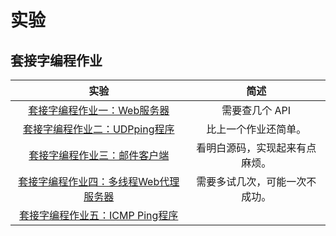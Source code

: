 # 实验

## 套接字编程作业

|                         实验                         |              简述              |
| :--------------------------------------------------: | :----------------------------: |
|      [套接字编程作业一：Web服务器](lab/lab1.md)      |         需要查几个 API         |
|     [套接字编程作业二：UDPping程序](lab/lab2.md)     |      比上一个作业还简单。      |
|     [套接字编程作业三：邮件客户端](lab/lab3.md)      | 看明白源码，实现起来有点麻烦。 |
| [套接字编程作业四：多线程Web代理服务器](lab/lab4.md) | 需要多试几次，可能一次不成功。 |
|    [套接字编程作业五：ICMP Ping程序](lab/lab5.md)    |                                |

## 